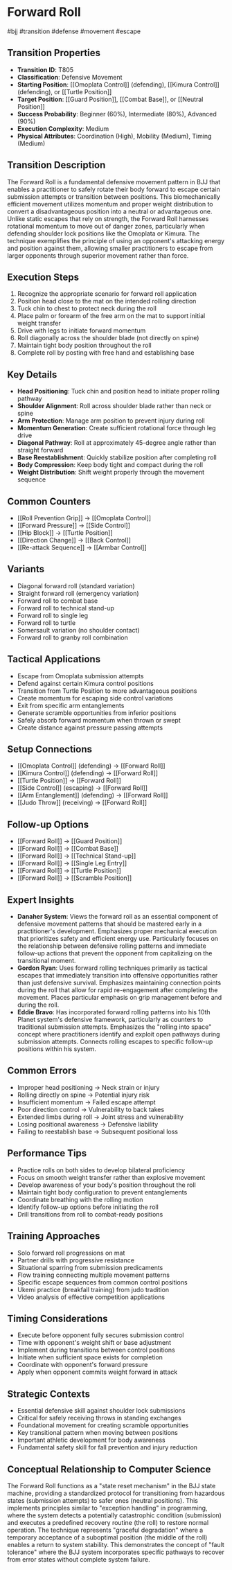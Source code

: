 # Forward Roll
#bjj #transition #defense #movement #escape

## Transition Properties
- **Transition ID**: T805
- **Classification**: Defensive Movement
- **Starting Position**: [[Omoplata Control]] (defending), [[Kimura Control]] (defending), or [[Turtle Position]]
- **Target Position**: [[Guard Position]], [[Combat Base]], or [[Neutral Position]]
- **Success Probability**: Beginner (60%), Intermediate (80%), Advanced (90%)
- **Execution Complexity**: Medium
- **Physical Attributes**: Coordination (High), Mobility (Medium), Timing (Medium)

## Transition Description
The Forward Roll is a fundamental defensive movement pattern in BJJ that enables a practitioner to safely rotate their body forward to escape certain submission attempts or transition between positions. This biomechanically efficient movement utilizes momentum and proper weight distribution to convert a disadvantageous position into a neutral or advantageous one. Unlike static escapes that rely on strength, the Forward Roll harnesses rotational momentum to move out of danger zones, particularly when defending shoulder lock positions like the Omoplata or Kimura. The technique exemplifies the principle of using an opponent's attacking energy and position against them, allowing smaller practitioners to escape from larger opponents through superior movement rather than force.

## Execution Steps
1. Recognize the appropriate scenario for forward roll application
2. Position head close to the mat on the intended rolling direction
3. Tuck chin to chest to protect neck during the roll
4. Place palm or forearm of the free arm on the mat to support initial weight transfer
5. Drive with legs to initiate forward momentum
6. Roll diagonally across the shoulder blade (not directly on spine)
7. Maintain tight body position throughout the roll
8. Complete roll by posting with free hand and establishing base

## Key Details
- **Head Positioning**: Tuck chin and position head to initiate proper rolling pathway
- **Shoulder Alignment**: Roll across shoulder blade rather than neck or spine
- **Arm Protection**: Manage arm position to prevent injury during roll
- **Momentum Generation**: Create sufficient rotational force through leg drive
- **Diagonal Pathway**: Roll at approximately 45-degree angle rather than straight forward
- **Base Reestablishment**: Quickly stabilize position after completing roll
- **Body Compression**: Keep body tight and compact during the roll
- **Weight Distribution**: Shift weight properly through the movement sequence

## Common Counters
- [[Roll Prevention Grip]] → [[Omoplata Control]]
- [[Forward Pressure]] → [[Side Control]]
- [[Hip Block]] → [[Turtle Position]]
- [[Direction Change]] → [[Back Control]]
- [[Re-attack Sequence]] → [[Armbar Control]]

## Variants
- Diagonal forward roll (standard variation)
- Straight forward roll (emergency variation)
- Forward roll to combat base
- Forward roll to technical stand-up
- Forward roll to single leg
- Forward roll to turtle
- Somersault variation (no shoulder contact)
- Forward roll to granby roll combination

## Tactical Applications
- Escape from Omoplata submission attempts
- Defend against certain Kimura control positions
- Transition from Turtle Position to more advantageous positions
- Create momentum for escaping side control variations
- Exit from specific arm entanglements
- Generate scramble opportunities from inferior positions
- Safely absorb forward momentum when thrown or swept
- Create distance against pressure passing attempts

## Setup Connections
- [[Omoplata Control]] (defending) → [[Forward Roll]]
- [[Kimura Control]] (defending) → [[Forward Roll]]
- [[Turtle Position]] → [[Forward Roll]]
- [[Side Control]] (escaping) → [[Forward Roll]]
- [[Arm Entanglement]] (defending) → [[Forward Roll]]
- [[Judo Throw]] (receiving) → [[Forward Roll]]

## Follow-up Options
- [[Forward Roll]] → [[Guard Position]]
- [[Forward Roll]] → [[Combat Base]]
- [[Forward Roll]] → [[Technical Stand-up]]
- [[Forward Roll]] → [[Single Leg Entry]]
- [[Forward Roll]] → [[Turtle Position]]
- [[Forward Roll]] → [[Scramble Position]]

## Expert Insights
- **Danaher System**: Views the forward roll as an essential component of defensive movement patterns that should be mastered early in a practitioner's development. Emphasizes proper mechanical execution that prioritizes safety and efficient energy use. Particularly focuses on the relationship between defensive rolling patterns and immediate follow-up actions that prevent the opponent from capitalizing on the transitional moment.
- **Gordon Ryan**: Uses forward rolling techniques primarily as tactical escapes that immediately transition into offensive opportunities rather than just defensive survival. Emphasizes maintaining connection points during the roll that allow for rapid re-engagement after completing the movement. Places particular emphasis on grip management before and during the roll.
- **Eddie Bravo**: Has incorporated forward rolling patterns into his 10th Planet system's defensive framework, particularly as counters to traditional submission attempts. Emphasizes the "rolling into space" concept where practitioners identify and exploit open pathways during submission attempts. Connects rolling escapes to specific follow-up positions within his system.

## Common Errors
- Improper head positioning → Neck strain or injury
- Rolling directly on spine → Potential injury risk
- Insufficient momentum → Failed escape attempt
- Poor direction control → Vulnerability to back takes
- Extended limbs during roll → Joint stress and vulnerability
- Losing positional awareness → Defensive liability
- Failing to reestablish base → Subsequent positional loss

## Performance Tips
- Practice rolls on both sides to develop bilateral proficiency
- Focus on smooth weight transfer rather than explosive movement
- Develop awareness of your body's position throughout the roll
- Maintain tight body configuration to prevent entanglements
- Coordinate breathing with the rolling motion
- Identify follow-up options before initiating the roll
- Drill transitions from roll to combat-ready positions

## Training Approaches
- Solo forward roll progressions on mat
- Partner drills with progressive resistance
- Situational sparring from submission predicaments
- Flow training connecting multiple movement patterns
- Specific escape sequences from common control positions
- Ukemi practice (breakfall training) from judo tradition
- Video analysis of effective competition applications

## Timing Considerations
- Execute before opponent fully secures submission control
- Time with opponent's weight shift or base adjustment
- Implement during transitions between control positions
- Initiate when sufficient space exists for completion
- Coordinate with opponent's forward pressure
- Apply when opponent commits weight forward in attack

## Strategic Contexts
- Essential defensive skill against shoulder lock submissions
- Critical for safely receiving throws in standing exchanges
- Foundational movement for creating scramble opportunities
- Key transitional pattern when moving between positions
- Important athletic development for body awareness
- Fundamental safety skill for fall prevention and injury reduction

## Conceptual Relationship to Computer Science
The Forward Roll functions as a "state reset mechanism" in the BJJ state machine, providing a standardized protocol for transitioning from hazardous states (submission attempts) to safer ones (neutral positions). This implements principles similar to "exception handling" in programming, where the system detects a potentially catastrophic condition (submission) and executes a predefined recovery routine (the roll) to restore normal operation. The technique represents "graceful degradation" where a temporary acceptance of a suboptimal position (the middle of the roll) enables a return to system stability. This demonstrates the concept of "fault tolerance" where the BJJ system incorporates specific pathways to recover from error states without complete system failure.
